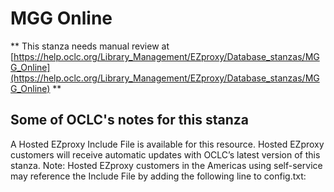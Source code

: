 # MGG Online
** This stanza needs manual review at [https://help.oclc.org/Library_Management/EZproxy/Database_stanzas/MGG_Online](https://help.oclc.org/Library_Management/EZproxy/Database_stanzas/MGG_Online) **

## Some of OCLC's notes for this stanza

A Hosted EZproxy Include File is available for this resource. Hosted EZproxy customers will receive automatic updates with OCLC&rsquo;s latest version of this stanza. Note: Hosted EZproxy customers in the Americas using self-service may reference the Include File by adding the following line to config.txt:

&nbsp;
